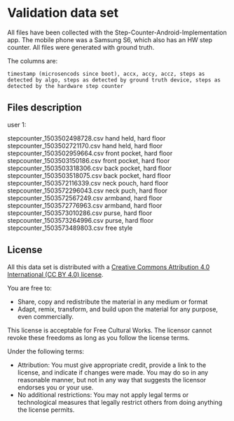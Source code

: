 Validation data set
===================

All files have been collected with the Step-Counter-Android-Implementation app.
The mobile phone was a Samsung S6, which also has an HW step counter.
All files were generated with ground truth.

The columns are:

    timestamp (microsencods since boot), accx, accy, accz, steps as detected by algo, steps as detected by ground truth device, steps as detected by the hardware step counter


## Files description

user 1:

stepcounter_1503502498728.csv hand held, hard floor
stepcounter_1503502721170.csv hand held, hard floor
stepcounter_1503502959664.csv front pocket, hard floor
stepcounter_1503503150186.csv front pocket, hard floor
stepcounter_1503503318306.csv back pocket, hard floor
stepcounter_1503503518075.csv back pocket, hard floor
stepcounter_1503572116339.csv neck pouch, hard floor
stepcounter_1503572296043.csv neck puch, hard floor
stepcounter_1503572567249.csv armband, hard floor
stepcounter_1503572776963.csv armband, hard floor
stepcounter_1503573010286.csv purse, hard floor
stepcounter_1503573264996.csv purse, hard floor
stepcounter_1503573489803.csv free style

## License

All this data set is distributed with a [Creative Commons Attribution 4.0 International (CC BY 4.0) license](https://creativecommons.org/licenses/by/4.0/).

You are free to:

- Share, copy and redistribute the material in any medium or format
- Adapt, remix, transform, and build upon the material for any purpose, even commercially.

This license is acceptable for Free Cultural Works.
The licensor cannot revoke these freedoms as long as you follow the license terms.

Under the following terms:

- Attribution: You must give appropriate credit, provide a link to the license, and indicate if changes were made. You may do so in any reasonable manner, but not in any way that suggests the licensor endorses you or your use.
- No additional restrictions: You may not apply legal terms or technological measures that legally restrict others from doing anything the license permits.